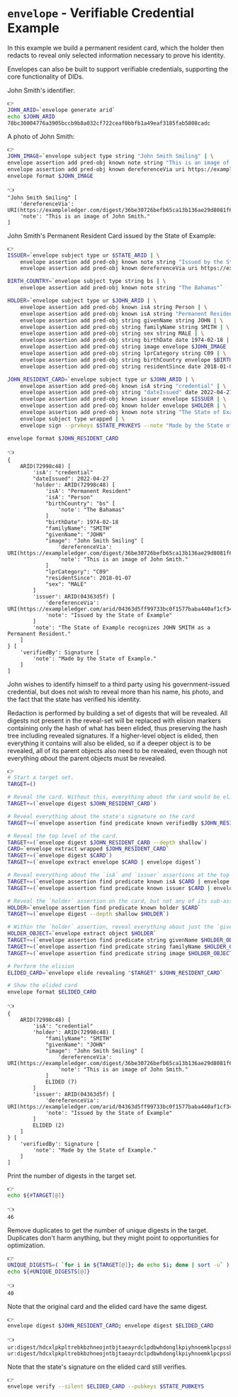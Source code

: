 # `envelope` - Verifiable Credential Example

In this example we build a permanent resident card, which the holder then redacts to reveal only selected information necessary to prove his identity.

Envelopes can also be built to support verifiable credentials, supporting the core functionality of DIDs.

John Smith's identifier:

```bash
👉
JOHN_ARID=`envelope generate arid`
echo $JOHN_ARID
78bc30004776a3905bccb9b8a032cf722ceaf0bbfb1a49eaf3185fab5808cadc
```

A photo of John Smith:

```bash
👉
JOHN_IMAGE=`envelope subject type string "John Smith Smiling" | \
envelope assertion add pred-obj known note string "This is an image of John Smith." | \
envelope assertion add pred-obj known dereferenceVia uri https://exampleledger.com/digest/36be30726befb65ca13b136ae29d8081f64792c2702415eb60ad1c56ed33c999`
envelope format $JOHN_IMAGE
```

```
👈
"John Smith Smiling" [
    'dereferenceVia': URI(https://exampleledger.com/digest/36be30726befb65ca13b136ae29d8081f64792c2702415eb60ad1c56ed33c999)
    'note': "This is an image of John Smith."
]
```

John Smith's Permanent Resident Card issued by the State of Example:

```bash
👉
ISSUER=`envelope subject type ur $STATE_ARID | \
    envelope assertion add pred-obj known note string "Issued by the State of Example" | \
    envelope assertion add pred-obj known dereferenceVia uri https://exampleledger.com/arid/04363d5ff99733bc0f1577baba440af1cf344ad9e454fad9d128c00fef6505e8`

BIRTH_COUNTRY=`envelope subject type string bs | \
    envelope assertion add pred-obj known note string "The Bahamas"`

HOLDER=`envelope subject type ur $JOHN_ARID | \
    envelope assertion add pred-obj known isA string Person | \
    envelope assertion add pred-obj known isA string "Permanent Resident" | \
    envelope assertion add pred-obj string givenName string JOHN | \
    envelope assertion add pred-obj string familyName string SMITH | \
    envelope assertion add pred-obj string sex string MALE | \
    envelope assertion add pred-obj string birthDate date 1974-02-18 | \
    envelope assertion add pred-obj string image envelope $JOHN_IMAGE | \
    envelope assertion add pred-obj string lprCategory string C09 | \
    envelope assertion add pred-obj string birthCountry envelope $BIRTH_COUNTRY | \
    envelope assertion add pred-obj string residentSince date 2018-01-07`

JOHN_RESIDENT_CARD=`envelope subject type ur $JOHN_ARID | \
    envelope assertion add pred-obj known isA string "credential" | \
    envelope assertion add pred-obj string "dateIssued" date 2022-04-27 | \
    envelope assertion add pred-obj known issuer envelope $ISSUER | \
    envelope assertion add pred-obj known holder envelope $HOLDER | \
    envelope assertion add pred-obj known note string "The State of Example recognizes JOHN SMITH as a Permanent Resident." | \
    envelope subject type wrapped | \
    envelope sign --prvkeys $STATE_PRVKEYS --note "Made by the State of Example."`

envelope format $JOHN_RESIDENT_CARD
```

```
👈
{
    ARID(72998c48) [
        'isA': "credential"
        "dateIssued": 2022-04-27
        'holder': ARID(72998c48) [
            'isA': "Permanent Resident"
            'isA': "Person"
            "birthCountry": "bs" [
                'note': "The Bahamas"
            ]
            "birthDate": 1974-02-18
            "familyName": "SMITH"
            "givenName": "JOHN"
            "image": "John Smith Smiling" [
                'dereferenceVia': URI(https://exampleledger.com/digest/36be30726befb65ca13b136ae29d8081f64792c2702415eb60ad1c56ed33c999)
                'note': "This is an image of John Smith."
            ]
            "lprCategory": "C09"
            "residentSince": 2018-01-07
            "sex": "MALE"
        ]
        'issuer': ARID(04363d5f) [
            'dereferenceVia': URI(https://exampleledger.com/arid/04363d5ff99733bc0f1577baba440af1cf344ad9e454fad9d128c00fef6505e8)
            'note': "Issued by the State of Example"
        ]
        'note': "The State of Example recognizes JOHN SMITH as a Permanent Resident."
    ]
} [
    'verifiedBy': Signature [
        'note': "Made by the State of Example."
    ]
]
```

John wishes to identify himself to a third party using his government-issued credential, but does not wish to reveal more than his name, his photo, and the fact that the state has verified his identity.

Redaction is performed by building a set of digests that will be revealed. All digests not present in the reveal-set will be replaced with elision markers containing only the hash of what has been elided, thus preserving the hash tree including revealed signatures. If a higher-level object is elided, then everything it contains will also be elided, so if a deeper object is to be revealed, all of its parent objects also need to be revealed, even though not everything *about* the parent objects must be revealed.

```bash
👉
# Start a target set.
TARGET=()

# Reveal the card. Without this, everything about the card would be elided.
TARGET+=(`envelope digest $JOHN_RESIDENT_CARD`)

# Reveal everything about the state's signature on the card
TARGET+=(`envelope assertion find predicate known verifiedBy $JOHN_RESIDENT_CARD | envelope digest --depth deep`)

# Reveal the top level of the card.
TARGET+=(`envelope digest $JOHN_RESIDENT_CARD --depth shallow`)
CARD=`envelope extract wrapped $JOHN_RESIDENT_CARD`
TARGET+=(`envelope digest $CARD`)
TARGET+=(`envelope extract envelope $CARD | envelope digest`)

# Reveal everything about the `isA` and `issuer` assertions at the top level of the card.
TARGET+=(`envelope assertion find predicate known isA $CARD | envelope digest --depth deep`)
TARGET+=(`envelope assertion find predicate known issuer $CARD | envelope digest --depth deep`)

# Reveal the `holder` assertion on the card, but not any of its sub-assertions.
HOLDER=`envelope assertion find predicate known holder $CARD`
TARGET+=(`envelope digest --depth shallow $HOLDER`)

# Within the `holder` assertion, reveal everything about just the `givenName`, `familyName`, and `image` assertions.
HOLDER_OBJECT=`envelope extract object $HOLDER`
TARGET+=(`envelope assertion find predicate string givenName $HOLDER_OBJECT | envelope digest --depth deep`)
TARGET+=(`envelope assertion find predicate string familyName $HOLDER_OBJECT | envelope digest --depth deep`)
TARGET+=(`envelope assertion find predicate string image $HOLDER_OBJECT | envelope digest --depth deep`)

# Perform the elision
ELIDED_CARD=`envelope elide revealing "$TARGET" $JOHN_RESIDENT_CARD`

# Show the elided card
envelope format $ELIDED_CARD
```

```
👈
{
    ARID(72998c48) [
        'isA': "credential"
        'holder': ARID(72998c48) [
            "familyName": "SMITH"
            "givenName": "JOHN"
            "image": "John Smith Smiling" [
                'dereferenceVia': URI(https://exampleledger.com/digest/36be30726befb65ca13b136ae29d8081f64792c2702415eb60ad1c56ed33c999)
                'note': "This is an image of John Smith."
            ]
            ELIDED (7)
        ]
        'issuer': ARID(04363d5f) [
            'dereferenceVia': URI(https://exampleledger.com/arid/04363d5ff99733bc0f1577baba440af1cf344ad9e454fad9d128c00fef6505e8)
            'note': "Issued by the State of Example"
        ]
        ELIDED (2)
    ]
} [
    'verifiedBy': Signature [
        'note': "Made by the State of Example."
    ]
]
```

Print the number of digests in the target set.

```bash
👉
echo ${#TARGET[@]}
```

```
👈
46
```

Remove duplicates to get the number of unique digests in the target. Duplicates don't harm anything, but they might point to opportunities for optimization.

```bash
👉
UNIQUE_DIGESTS=( `for i in ${TARGET[@]}; do echo $i; done | sort -u` )
echo ${#UNIQUE_DIGESTS[@]}
```

```
👈
40
```

Note that the original card and the elided card have the same digest.

```bash
👉
envelope digest $JOHN_RESIDENT_CARD; envelope digest $ELIDED_CARD
```

```
👈
ur:digest/hdcxlpkpltrebkbzhneojntbjtaeayrdclpdbwhdonglkpiyhnoemklpcpsskogufgtkzmtywsid
ur:digest/hdcxlpkpltrebkbzhneojntbjtaeayrdclpdbwhdonglkpiyhnoemklpcpsskogufgtkzmtywsid
```

Note that the state's signature on the elided card still verifies.

```bash
👉
envelope verify --silent $ELIDED_CARD --pubkeys $STATE_PUBKEYS
```
